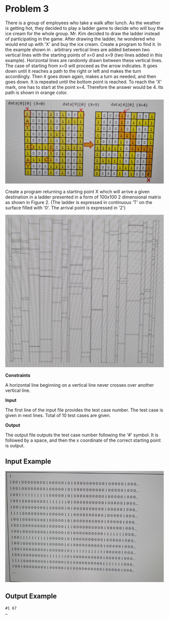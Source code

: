 Problem 3
===

There is a group of employees who take a walk after lunch. As the weather is getting hot, they decided to play a ladder game to decide who will buy the ice cream for the whole group. Mr. Kim decided to draw the ladder instead of participating in the game. After drawing the ladder, he wondered who would end up with 'X' and buy the ice cream. Create a program to find it. 
In the example shown in 
. arbitrary vertical lines are added between two vertical lines with the starting points of x=0 and x=9 (two lines added in this example). Horizontal lines are randomly drawn between these vertical lines. The case of starting from x=0 will proceed as the arrow indicates. It goes down until it reaches a path to the right or left and makes the turn accordingly. Then it goes down again, makes a turn as needed, and then goes down. It is repeated until the bottom point is reached. To reach the 'X' mark, one has to start at the point x=4. Therefore the answer would be 4.   Its path is shown in orange color.

![](images/problem3_1.jpg)

Create a program returning a starting point X which will arrive a given destination in a ladder presented in a form of 100x100  2 dimensional matrix as shown in Figure 2. (The ladder is expressed in continuous ‘T' on the surface filled with '0'. The arrival point is expressed in '2')

![](images/problem3_2.jpg)

**Constraints**

A horizontal line beginning on a vertical line never crosses over another vertical line.

**Input**

The first line of the input file provides the test case number. The test case is given in next lines. Total of 10 test cases are given.

**Output**

The output file outputs the test case number following the '#' symbol. It is followed by a space, and then the x coordinate of the correct starting point is output.

Input Example
---

![](images/problem3_3.jpg)

Output Example
---

```text
#1 67
…
```